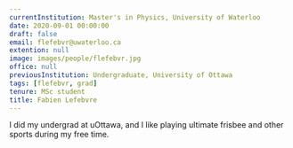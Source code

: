 ```yaml
---
currentInstitution: Master's in Physics, University of Waterloo
date: 2020-09-01 00:00:00
draft: false
email: flefebvr@uwaterloo.ca
extention: null
image: images/people/flefebvr.jpg
office: null
previousInstitution: Undergraduate, University of Ottawa
tags: [flefebvr, grad]
tenure: MSc student
title: Fabien Lefebvre
---
```

I did my undergrad at uOttawa, and I like playing ultimate frisbee and other sports during my free time.